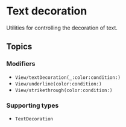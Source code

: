 # Text decoration

Utilities for controlling the decoration of text.

## Topics

### Modifiers

- ``View/textDecoration(_:color:condition:)``
- ``View/underline(color:condition:)``
- ``View/strikethrough(color:condition:)``

### Supporting types

- ``TextDecoration``
